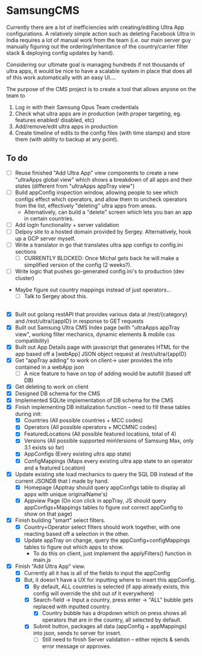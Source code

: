 # SamsungCMS
Currently there are a lot of inefficiencies with creating/editing Ultra App configurations. A relatively simple action such as deleting Facebook Ultra in India requires a lot of manual work from the team (i.e. our main server guy manually figuring out the ordering/inheritance of the country/carrier filter stack & deploying config updates by hand).

Considering our ultimate goal is managing hundreds if not thousands of ultra apps, it would be nice to have a scalable system in place that does all of this work automatically with an easy UI....

The purpose of the CMS project is to create a tool that allows anyone on the team to

1. Log in with their Samsung Opus Team credentials
2. Check what ultra apps are in production (with proper targeting, eg. features enabled/ disabled, etc)  
3. Add/remove/edit ultra apps in production
4. Create timeline of edits to the config files (with time stamps) and store them (with ability to backup at any point).

## To do
-  [ ] Reuse finished "Add Ultra App" view components to create a new "ultraApps global view" which shows a breakdown of all apps and their states (different from "ultraApps appTray view")
-  [ ] Build appConfig inspection window, allowing people to see which configs effect which operators, and allow them to uncheck operators from the list, effectively "deleting" ultra apps from areas.
     -  Alternatively, can build a "delete" screen which lets you ban an app in certain countries.
- [ ] Add login functionality + server validation
- [ ] Delpoy site to a hosted domain provided by Sergey. Alternatively, hook up a GCP server myself.
- [ ] Write a translator in go that translates ultra app configs to config.ini sections
     -  [ ] CURRENTLY BLOCKED: Once Michal gets back he will make a simplified version of the config (2 weeks?).
- [ ] Write logic that pushes go-generated config.ini's to production (dev cluster)
-  Maybe figure out country mappings instead of just operators...
     -  [ ] Talk to Sergey about this.
##

- [x] Built out golang restAPI that provides various data at /rest/{category} and /rest/ultra/{appID} in response to GET requests
- [x] Built out Samsung Ultra CMS Index page (with "ultraApps appTray view", working filter mechanics, dynamic elements & mobile css compatibility)
- [x] Built out App Details page with javascript that generates HTML for the app based off a [webApp] JSON object request at /rest/ultra/{appID}
- [x] Get "appTray adding" to work on client-> user provides the info contained in a webApp json
     -  [ ] A nice feature to have on top of adding would be autofill (based off DB)
- [x] Get deleting to work on client
- [x] Designed DB schema for the CMS
- [x] Implemented SQLite implementation of DB schema for the CMS
- [x] Finish implementing DB initialization function – need to fill these tables during init:
     -  [x] Countries (All possible countries + MCC codes)
     -  [x] Operators (All possible operators + MCCMNC codes)
     -  [x] FeaturedLocations (All possible featured locations, total of 4)
     -  [x] Versions (All possible supported minVersions of Samsung Max, only 3.1 exists so far)
     -  [x] AppConfigs (Every existing ultra app state)
     -  [x] ConfigMappings (Maps every existing ultra app state to an operator and a featured Location)
- [x] Update existing site load mechanics to query the SQL DB instead of the current JSONDB that I made by hand.
     -  [x] Homepage (Apptray should query appConfigs table to display all apps with unique originalName's)
     -  [x] Appview Page (On icon click in appTray, JS should query appConfigs+Mappings tables to figure out correct appConfig to show on that page)
- [x] Finish building "smart" select filters.
     -  [x] Country+Operator select filters should work together, with one reacting based off a selection in the other.
     -  [x] Update appTray on change, query the appConfig+configMappings tables to figure out which apps to show.
          - To do this on client, just implement the applyFilters() function in main.js
-  [x] Finish "Add Ultra App" view.
   -  [x] Currently all it has is all of the fields to input the appConfig
   -  [x] But, it doesn't have a UX for inputting where to insert this appConfig.
        -  [x] By default, ALL countries is selected (if app already exists, this config will override the shit out of it everywhere)
        -  [x] Search-field -> Input a country, press enter -> "ALL" bubble gets replaced with inputted country.
             -  [x] Country bubble has a dropdown which on press shows all operators that are in the country, all selected by default.
        -  [x] Submit button, packages all data (appConfig + appMappings) into json, sends to server for insert.
             -  [ ]  Still need to finish Server validation – either rejects & sends error message or approves.
